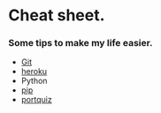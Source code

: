 # Cheat sheet.

### Some tips to make my life easier.

- [Git](git_cheat_sheet.md)
- [heroku](heroku_CLI.md)
- Python
- [pip](python_pip.md)
- [portquiz](http://portquiz.net/)
